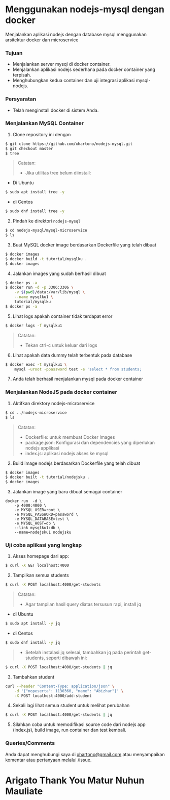 # Menggunakan nodejs-mysql dengan docker

Menjalankan aplikasi nodejs dengan database mysql menggunakan arsitektur docker dan microservice

### Tujuan

- Menjalankan server mysql di docker container.
- Menjalankan aplikasi nodejs sederhana pada docker container yang terpisah.
- Menghubungkan kedua container dan uji integrasi aplikasi mysql-nodejs.

### Persyaratan

- Telah menginstall docker di sistem Anda.

### Menjalankan MySQL Container

1. Clone repository ini dengan
```bash
$ git clone https://github.com/xhartono/nodejs-mysql.git
$ git checkout master
$ tree
```
> Catatan:
> - Jika utilitas tree belum diinstall:
- Di Ubuntu
```bash
$ sudo apt install tree -y
```
- di Centos
```bash
$ sudo dnf install tree -y
```
2. Pindah ke direktori `nodejs-mysql`
```bash
$ cd nodejs-mysql/mysql-microservice
$ ls
```
3. Buat MySQL docker image berdasarkan Dockerfile yang telah dibuat
```bash
$ docker images
$ docker build -t tutorial/mysqlku .
$ docker images
```
4. Jalankan images yang sudah berhasil dibuat 
```bash
$ docker ps -a
$ docker run -d -p 3306:3306 \
	-v $(pwd)/data:/var/lib/mysql \
	--name mysqlku1 \
	tutorial/mysqlku
$ docker ps -a
```
5. Lihat logs apakah container tidak terdapat error
```bash
$ docker logs -f mysqlku1
```
> Catatan:
> - Tekan ctrl-c untuk keluar dari logs

6. Lihat apakah data dummy telah terbentuk pada database
```bash
$ docker exec -t mysqlku1 \
	mysql -uroot -ppassword test -e 'select * from students;
```
7. Anda telah berhasil menjalankan mysql pada docker container

### Menjalankan NodeJS pada docker container
1. Aktifkan direktory nodejs-microservice
```bash
$ cd ../nodejs-microservice
$ ls
```
> Catatan:
> - Dockerfile: untuk membuat Docker Images
> - package.json: Konfigurasi dan dependencies yang diperlukan nodejs applikasi
> - index.js: aplikasi nodejs akses ke mysql

2. Build image nodejs berdasarkan Dockerfile yang telah dibuat
```bash
$ docker images
$ docker built -t tutorial/nodejsku .
$ docker images
```

3. Jalankan image yang baru dibuat semagai container
```
docker run  -d \
	-p 4000:4000 \
	-e MYSQL_USER=root \
	-e MYSQL_PASSWORD=password \
	-e MYSQL_DATABASE=test \
	-e MYSQL_HOST=db \
	--link mysqlku1:db \
	--name=nodejsku1 nodejsku
```

### Uji coba aplikasi yang lengkap

1. Akses homepage dari app:
```bash
$ curl -X GET localhost:4000
```
2. Tampilkan semua students
```bash
$ curl -X POST localhost:4000/get-students
```
> Catatan:
> - Agar tampilan hasil query diatas tersusun rapi, install jq
- di Ubuntu
```bash
$ sudo apt install -y jq
```
- di Centos
```bash
$ sudo dnf install -y jq
```
> - Setelah instalasi jq selesai, tambahkan jq pada perintah get-students, seperti dibawah ini:
```bash
$ curl -X POST localhost:4000/get-students | jq
```

3. Tambahkan student
```bash
curl --header "Content-Type: application/json" \
	-d '{"nopeserta": 1130360, "name": "Abizhar"}' \
	-X POST localhost:4000/add-student
```
4. Sekali lagi lihat semua student untuk melihat perubahan
```bash
$ curl -X POST localhost:4000/get-students | jq
```
5. Silahkan coba untuk memodifikasi source code dari nodejs app (index.js), build image, run container dan test kembali.

### Queries/Comments

Anda dapat menghubungi saya di xhartono@gmail.com atau menyampaikan komentar atau pertanyaan  melalui /issue.

# Arigato Thank You Matur Nuhun Mauliate
